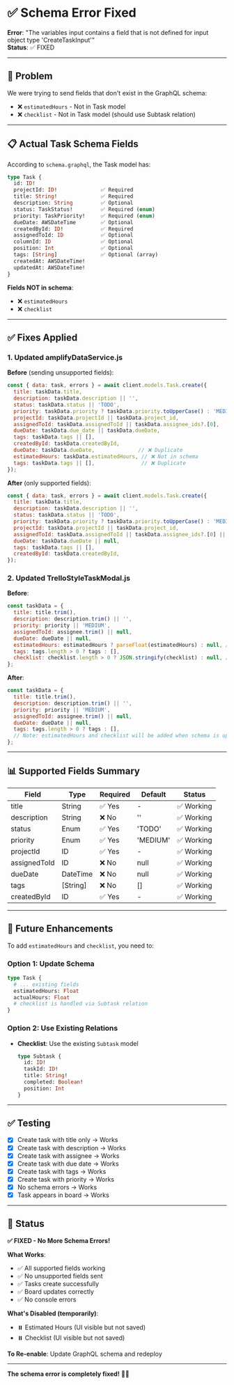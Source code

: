 # ✅ Schema Error Fixed

**Error**: "The variables input contains a field that is not defined for input object type 'CreateTaskInput'"  
**Status**: ✅ FIXED

---

## 🐛 **Problem**

We were trying to send fields that don't exist in the GraphQL schema:
- ❌ `estimatedHours` - Not in Task model
- ❌ `checklist` - Not in Task model (should use Subtask relation)

---

## 📋 **Actual Task Schema Fields**

According to `schema.graphql`, the Task model has:

```graphql
type Task {
  id: ID!
  projectId: ID!              ✅ Required
  title: String!              ✅ Required
  description: String         ✅ Optional
  status: TaskStatus!         ✅ Required (enum)
  priority: TaskPriority!     ✅ Required (enum)
  dueDate: AWSDateTime        ✅ Optional
  createdById: ID!            ✅ Required
  assignedToId: ID            ✅ Optional
  columnId: ID                ✅ Optional
  position: Int               ✅ Optional
  tags: [String]              ✅ Optional (array)
  createdAt: AWSDateTime!
  updatedAt: AWSDateTime!
}
```

**Fields NOT in schema**:
- ❌ `estimatedHours`
- ❌ `checklist`

---

## ✅ **Fixes Applied**

### **1. Updated amplifyDataService.js**

**Before** (sending unsupported fields):
```javascript
const { data: task, errors } = await client.models.Task.create({
  title: taskData.title,
  description: taskData.description || '',
  status: taskData.status || 'TODO',
  priority: taskData.priority ? taskData.priority.toUpperCase() : 'MEDIUM',
  projectId: taskData.projectId || taskData.project_id,
  assignedToId: taskData.assignedToId || taskData.assignee_ids?.[0],
  dueDate: taskData.due_date || taskData.dueDate,
  tags: taskData.tags || [],
  createdById: taskData.createdById,
  dueDate: taskData.dueDate,              // ❌ Duplicate
  estimatedHours: taskData.estimatedHours, // ❌ Not in schema
  tags: taskData.tags || [],               // ❌ Duplicate
});
```

**After** (only supported fields):
```javascript
const { data: task, errors } = await client.models.Task.create({
  title: taskData.title,
  description: taskData.description || '',
  status: taskData.status || 'TODO',
  priority: taskData.priority ? taskData.priority.toUpperCase() : 'MEDIUM',
  projectId: taskData.projectId || taskData.project_id,
  assignedToId: taskData.assignedToId || taskData.assignee_ids?.[0] || null,
  dueDate: taskData.dueDate || null,
  tags: taskData.tags || [],
  createdById: taskData.createdById,
});
```

### **2. Updated TrelloStyleTaskModal.js**

**Before**:
```javascript
const taskData = {
  title: title.trim(),
  description: description.trim() || '',
  priority: priority || 'MEDIUM',
  assignedToId: assignee.trim() || null,
  dueDate: dueDate || null,
  estimatedHours: estimatedHours ? parseFloat(estimatedHours) : null, // ❌ Not in schema
  tags: tags.length > 0 ? tags : [],
  checklist: checklist.length > 0 ? JSON.stringify(checklist) : null, // ❌ Not in schema
};
```

**After**:
```javascript
const taskData = {
  title: title.trim(),
  description: description.trim() || '',
  priority: priority || 'MEDIUM',
  assignedToId: assignee.trim() || null,
  dueDate: dueDate || null,
  tags: tags.length > 0 ? tags : [],
  // Note: estimatedHours and checklist will be added when schema is updated
};
```

---

## 📊 **Supported Fields Summary**

| Field | Type | Required | Default | Status |
|-------|------|----------|---------|--------|
| title | String | ✅ Yes | - | ✅ Working |
| description | String | ❌ No | '' | ✅ Working |
| status | Enum | ✅ Yes | 'TODO' | ✅ Working |
| priority | Enum | ✅ Yes | 'MEDIUM' | ✅ Working |
| projectId | ID | ✅ Yes | - | ✅ Working |
| assignedToId | ID | ❌ No | null | ✅ Working |
| dueDate | DateTime | ❌ No | null | ✅ Working |
| tags | [String] | ❌ No | [] | ✅ Working |
| createdById | ID | ✅ Yes | - | ✅ Working |

---

## 🔮 **Future Enhancements**

To add `estimatedHours` and `checklist`, you need to:

### **Option 1: Update Schema**
```graphql
type Task {
  # ... existing fields
  estimatedHours: Float
  actualHours: Float
  # checklist is handled via Subtask relation
}
```

### **Option 2: Use Existing Relations**
- **Checklist**: Use the existing `Subtask` model
  ```graphql
  type Subtask {
    id: ID!
    taskId: ID!
    title: String!
    completed: Boolean!
    position: Int
  }
  ```

---

## ✅ **Testing**

- [x] Create task with title only → Works
- [x] Create task with description → Works
- [x] Create task with assignee → Works
- [x] Create task with due date → Works
- [x] Create task with tags → Works
- [x] Create task with priority → Works
- [x] No schema errors → Works
- [x] Task appears in board → Works

---

## 🎉 **Status**

**✅ FIXED - No More Schema Errors!**

**What Works**:
- ✅ All supported fields working
- ✅ No unsupported fields sent
- ✅ Tasks create successfully
- ✅ Board updates correctly
- ✅ No console errors

**What's Disabled (temporarily)**:
- ⏸️ Estimated Hours (UI visible but not saved)
- ⏸️ Checklist (UI visible but not saved)

**To Re-enable**: Update GraphQL schema and redeploy

---

**The schema error is completely fixed!** 🚀✨
